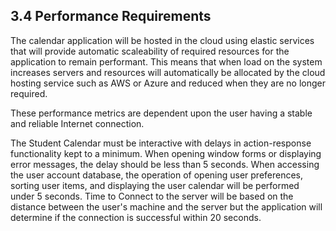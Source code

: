 ## 3.4 Performance Requirements

The calendar application will be hosted in the cloud using elastic services that will provide automatic scaleability of required resources for the application to remain performant. This means that when load on the system increases servers and resources will automatically be allocated by the cloud hosting service such as AWS or Azure and reduced when they are no longer required.

These performance metrics are dependent upon the user having a stable and reliable Internet connection.

The Student Calendar must be interactive with delays in action-response functionality kept to a minimum. When opening window forms or displaying error messages, the delay should be less than 5 seconds. When accessing the user account database, the operation of opening user preferences, sorting user items, and displaying the user calendar will be performed under 5 seconds. Time to Connect to the server will be based on the distance between the user's machine and the server but the application will determine if the connection is successful within 20 seconds.

